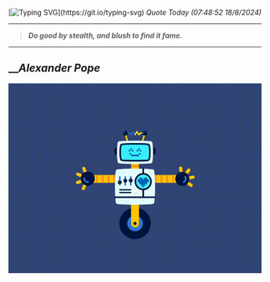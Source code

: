 [![Typing SVG](https://readme-typing-svg.herokuapp.com?font=Press+Start+2P&color=C2F784&size=35&width=900&height=100&lines=Hello+World%2C+I'm+Hung+!)](https://git.io/typing-svg) 
_Quote Today (07:48:52 18/8/2024)_
___
>**_Do good by stealth, and blush to find it fame._**
___

## __**_Alexander Pope_**

![RobotDance](src/assets/images/robot-dancing-dribble.gif?style=center)
